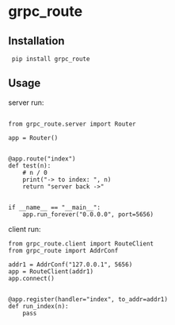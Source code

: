 # grpc_route

## Installation
```shell
 pip install grpc_route
```
## Usage
server run:
```

from grpc_route.server import Router

app = Router()


@app.route("index")
def test(n):
    # n / 0
    print("-> to index: ", n)
    return "server back ->"


if __name__ == "__main__":
    app.run_forever("0.0.0.0", port=5656)
```
   
client run:
```
from grpc_route.client import RouteClient
from grpc_route import AddrConf

addr1 = AddrConf("127.0.0.1", 5656)
app = RouteClient(addr1)
app.connect()


@app.register(handler="index", to_addr=addr1)
def run_index(n):
    pass
```